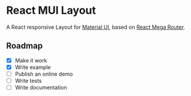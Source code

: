 # React MUI Layout

A React responsive Layout for [Material UI](https://material-ui.com), based on [React Mega Router](https://www.npmjs.com/package/react-mega-router).

## Roadmap
- [x] Make it work
- [x] Write example
- [ ] Publish an online demo
- [ ] Write tests
- [ ] Write documentation
